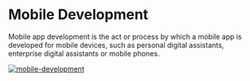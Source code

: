 # Mobile Development
Mobile app development is the act or process by which a mobile app is developed for mobile devices, such as personal digital assistants, enterprise digital assistants or mobile phones. 

[![mobile-development](https://img.youtube.com/vi/WvwwL0TwH6U/0.jpg)](https://www.youtube.com/watch?v=WvwwL0TwH6U)
